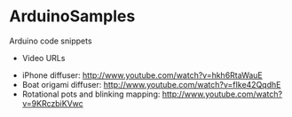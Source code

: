 ArduinoSamples
==============

Arduino code snippets

* Video URLs
- iPhone diffuser: http://www.youtube.com/watch?v=hkh6RtaWauE
- Boat origami diffuser: http://www.youtube.com/watch?v=fIke42QqdhE
- Rotational pots and blinking mapping: http://www.youtube.com/watch?v=9KRczbiKVwc
